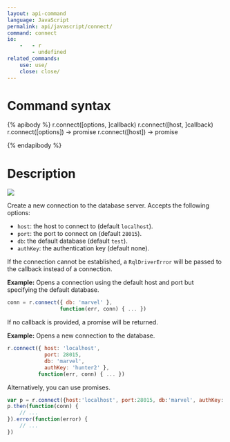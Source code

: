 ```yaml
---
layout: api-command
language: JavaScript
permalink: api/javascript/connect/
command: connect
io:
    -   - r
        - undefined
related_commands:
    use: use/
    close: close/
---
```


# Command syntax #

{% apibody %}
r.connect([options, ]callback)
r.connect([host, ]callback)
r.connect([options]) &rarr; promise
r.connect([host]) &rarr; promise

{% endapibody %}

# Description #

<img src="/assets/images/docs/api_illustrations/connect_javascript.png" class="api_command_illustration" />

Create a new connection to the database server.  Accepts the following
options:

- `host`: the host to connect to (default `localhost`).
- `port`: the port to connect on (default `28015`).
- `db`: the default database (default `test`).
- `authKey`: the authentication key (default none).

If the connection cannot be established, a `RqlDriverError` will be passed to the callback instead of a connection.

__Example:__ Opens a connection using the default host and port but specifying the default database.

```js
conn = r.connect({ db: 'marvel' },
                 function(err, conn) { ... })
```

If no callback is provided, a promise will be returned.

__Example:__ Opens a new connection to the database.

```js
r.connect({ host: 'localhost',
            port: 28015,
            db: 'marvel',
            authKey: 'hunter2' },
          function(err, conn) { ... })
```

Alternatively, you can use promises.

```js
var p = r.connect({host:'localhost', port:28015, db:'marvel', authKey:'hunter2'});
p.then(function(conn) {
    // ...
}).error(function(error) {
    // ...
})
```
